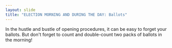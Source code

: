 ```yaml
---
layout: slide
title: "ELECTION MORNING AND DURING THE DAY: Ballots"
---
```


In the hustle and bustle of opening procedures, it can be easy to forget your ballots. But don&#39;t forget to count and double-count two packs of ballots in the morning!

